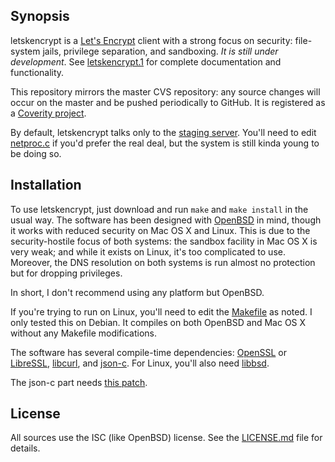## Synopsis

letskencrypt is a [Let's Encrypt](https://letsencrypt.org) client with a
strong focus on security: file-system jails, privilege separation, and
sandboxing. *It is still under development*. See
[letskencrypt.1](letskencrypt.1) for complete documentation and
functionality.

This repository mirrors the master CVS repository: any source changes will
occur on the master and be pushed periodically to GitHub.  It is registered as
a [Coverity project](https://scan.coverity.com/projects/letskencrypt).

By default, letskencrypt talks only to the [staging
server](https://community.letsencrypt.org/t/testing-against-the-lets-encrypt-staging-environment/6763).
You'll need to edit [netproc.c](netproc.c) if you'd prefer the real
deal, but the system is still kinda young to be doing so.

## Installation

To use letskencrypt, just download and run `make` and `make install` in
the usual way.  The software has been designed with
[OpenBSD](http://www.openbsd.org) in mind, though it works with reduced
security on Mac OS X and Linux.  This is due to the security-hostile
focus of both systems: the sandbox facility in Mac OS X is very weak;
and while it exists on Linux, it's too complicated to use.  Moreover,
the DNS resolution on both systems is run almost no protection but for
dropping privileges.

In short, I don't recommend using any platform but OpenBSD.

If you're trying to run on Linux, you'll need to edit the
[Makefile](Makefile) as noted.  I only tested this on Debian.  It
compiles on both OpenBSD and Mac OS X without any Makefile
modifications.

The software has several compile-time dependencies:
[OpenSSL](https://openssl.org) or [LibreSSL](http://www.libressl.org),
[libcurl](https://curl.haxx.se/libcurl), and
[json-c](https://github.com/json-c/json-c).  For Linux, you'll also need
[libbsd](https://libbsd.freedesktop.org).

The json-c part needs [this
patch](https://marc.info/?l=openbsd-ports&m=146282275327867&w=2).

## License

All sources use the ISC (like OpenBSD) license.
See the [LICENSE.md](LICENSE.md) file for details.
